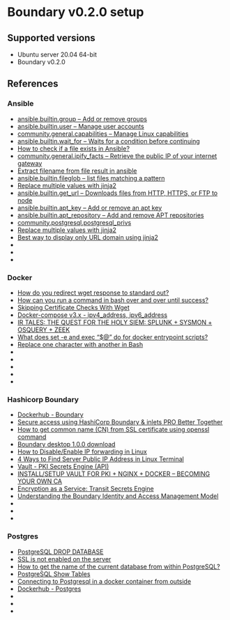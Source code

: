 # Boundary v0.2.0 setup

## Supported versions
* Ubuntu server 20.04 64-bit
* Boundary v0.2.0

## References
### Ansible
* [ansible.builtin.group – Add or remove groups](https://docs.ansible.com/ansible/latest/collections/ansible/builtin/group_module.html)
* [ansible.builtin.user – Manage user accounts](https://docs.ansible.com/ansible/latest/collections/ansible/builtin/user_module.html)
* [community.general.capabilities – Manage Linux capabilities](https://docs.ansible.com/ansible/latest/collections/community/general/capabilities_module.html)
* [ansible.builtin.wait_for – Waits for a condition before continuing](https://docs.ansible.com/ansible/latest/collections/ansible/builtin/wait_for_module.html)
* [How to check if a file exists in Ansible?](https://stackoverflow.com/questions/35654286/how-to-check-if-a-file-exists-in-ansible)
* [community.general.ipify_facts – Retrieve the public IP of your internet gateway](https://docs.ansible.com/ansible/latest/collections/community/general/ipify_facts_module.html)
* [Extract filename from file result in ansible](https://stackoverflow.com/questions/45564899/extract-filename-from-file-result-in-ansible)
* [ansible.builtin.fileglob – list files matching a pattern](https://docs.ansible.com/ansible/latest/collections/ansible/builtin/fileglob_lookup.html)
* [Replace multiple values with jinja2](https://stackoverflow.com/questions/36355482/replace-multiple-values-with-jinja2)
* [ansible.builtin.get_url – Downloads files from HTTP, HTTPS, or FTP to node](https://docs.ansible.com/ansible/latest/collections/ansible/builtin/get_url_module.html)
* [ansible.builtin.apt_key – Add or remove an apt key](https://docs.ansible.com/ansible/latest/collections/ansible/builtin/apt_key_module.html)
* [ansible.builtin.apt_repository – Add and remove APT repositories](https://docs.ansible.com/ansible/latest/collections/ansible/builtin/apt_repository_module.html)
* [community.postgresql.postgresql_privs](https://docs.ansible.com/ansible/latest/collections/community/postgresql/postgresql_privs_module.html#ansible-collections-community-postgresql-postgresql-privs-module)
* [Replace multiple values with jinja2](https://stackoverflow.com/questions/36355482/replace-multiple-values-with-jinja2)
* [Best way to display only URL domain using jinja2](https://stackoverflow.com/questions/27696337/best-way-to-display-only-url-domain-using-jinja2)
* []()
* []()
* []()

### Docker
* [How do you redirect wget response to standard out?](https://superuser.com/questions/321240/how-do-you-redirect-wget-response-to-standard-out)
* [How can you run a command in bash over and over until success?](https://stackoverflow.com/questions/5274294/how-can-you-run-a-command-in-bash-over-and-over-until-success)
* [Skipping Certificate Checks With Wget](https://redfern.me/skipping-certificate-checks-with-wget/)
* [Docker-compose v3.x - ipv4_address, ipv6_address](https://docs.docker.com/compose/compose-file/compose-file-v3/#networks)
* [IR TALES: THE QUEST FOR THE HOLY SIEM: SPLUNK + SYSMON + OSQUERY + ZEEK](https://holdmybeersecurity.com/2021/04/07/ir-tales-the-quest-for-the-holy-siem-splunk-sysmon-osquery-zeek/)
* [What does set -e and exec “$@” do for docker entrypoint scripts?](https://stackoverflow.com/questions/39082768/what-does-set-e-and-exec-do-for-docker-entrypoint-scripts)
* [Replace one character with another in Bash](https://stackoverflow.com/questions/5928156/replace-one-character-with-another-in-bash)
* []()
* []()
* []()
* []()
* []()

### Hashicorp Boundary
* [Dockerhub - Boundary](https://hub.docker.com/r/hashicorp/boundary/tags)
* [Secure access using HashiCorp Boundary & inlets PRO Better Together](https://johansiebens.dev/posts/2020/10/secure-access-using-hashicorp-boundary-inlets-pro-better-together/)
* [How to get common name (CN) from SSL certificate using openssl command](https://www.cyberciti.biz/faq/openssl-get-common-name-cn-from-ssl-certificate-on-linux-unix/)
* [Boundary desktop 1.0.0 download](https://releases.hashicorp.com/boundary-desktop/1.0.0/)
* [How to Disable/Enable IP forwarding in Linux](https://linuxconfig.org/how-to-turn-on-off-ip-forwarding-in-linux)
* [4 Ways to Find Server Public IP Address in Linux Terminal](https://www.tecmint.com/find-linux-server-public-ip-address/)
* [Vault - PKI Secrets Engine (API)](https://www.vaultproject.io/api/secret/pki#allow_bare_domains)
* [INSTALL/SETUP VAULT FOR PKI + NGINX + DOCKER – BECOMING YOUR OWN CA](https://holdmybeersecurity.com/2020/07/09/install-setup-vault-for-pki-nginx-docker-becoming-your-own-ca/)
* [Encryption as a Service: Transit Secrets Engine](https://learn.hashicorp.com/tutorials/vault/eaas-transit)
* [Understanding the Boundary Identity and Access Management Model](https://www.hashicorp.com/blog/understanding-the-boundary-identity-and-access-management-model)
* []()
* []()
* []()


### Postgres
* [PostgreSQL DROP DATABASE](https://www.postgresqltutorial.com/postgresql-drop-database/)
* [SSL is not enabled on the server](https://stackoverflow.com/questions/21959148/ssl-is-not-enabled-on-the-server)
* [How to get the name of the current database from within PostgreSQL?](https://dba.stackexchange.com/questions/58312/how-to-get-the-name-of-the-current-database-from-within-postgresql)
* [PostgreSQL Show Tables](https://www.postgresqltutorial.com/postgresql-show-tables/)
* [Connecting to Postgresql in a docker container from outside](https://stackoverflow.com/questions/37694987/connecting-to-postgresql-in-a-docker-container-from-outside)
* [Dockerhub - Postgres](https://hub.docker.com/_/postgres?tab=description&page=1&ordering=last_updated&name=13.)
* []()
* []()
* []()
